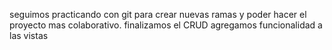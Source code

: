 seguimos practicando con git para crear nuevas ramas y poder hacer el proyecto mas colaborativo.
finalizamos el CRUD 
agregamos funcionalidad a las vistas 
